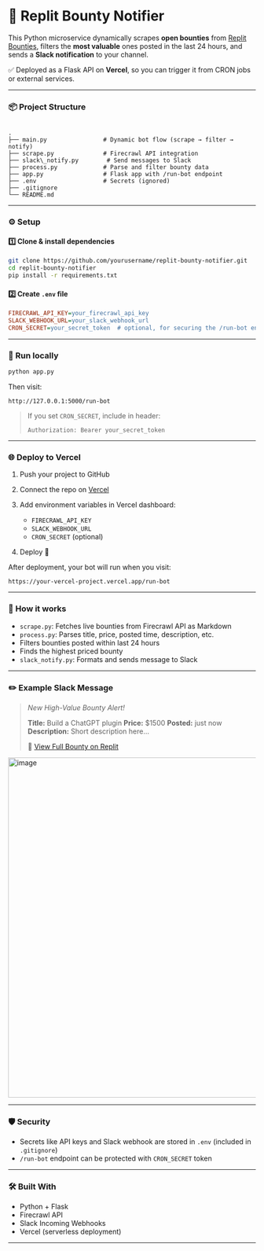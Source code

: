 # 🚀 Replit Bounty Notifier

This Python microservice dynamically scrapes **open bounties** from [Replit Bounties](https://replit.com/bounties), filters the **most valuable** ones posted in the last 24 hours, and sends a **Slack notification** to your channel.

✅ Deployed as a Flask API on **Vercel**, so you can trigger it from CRON jobs or external services.

---

### 📦 Project Structure

```

.
├── main.py                # Dynamic bot flow (scrape → filter → notify)
├── scrape.py              # Firecrawl API integration
├── slack\_notify.py        # Send messages to Slack
├── process.py             # Parse and filter bounty data
├── app.py                 # Flask app with /run-bot endpoint
├── .env                   # Secrets (ignored)
├── .gitignore
└── README.md

````

---

### ⚙️ Setup

#### 1️⃣ Clone & install dependencies

```bash
git clone https://github.com/yourusername/replit-bounty-notifier.git
cd replit-bounty-notifier
pip install -r requirements.txt
````

#### 2️⃣ Create `.env` file

```ini
FIRECRAWL_API_KEY=your_firecrawl_api_key
SLACK_WEBHOOK_URL=your_slack_webhook_url
CRON_SECRET=your_secret_token  # optional, for securing the /run-bot endpoint
```

---

### 🧪 Run locally

```bash
python app.py
```

Then visit:

```
http://127.0.0.1:5000/run-bot
```

> If you set `CRON_SECRET`, include in header:
>
> ```
> Authorization: Bearer your_secret_token
> ```

---

### 🌐 Deploy to Vercel

1. Push your project to GitHub
2. Connect the repo on [Vercel](https://vercel.com)
3. Add environment variables in Vercel dashboard:

   * `FIRECRAWL_API_KEY`
   * `SLACK_WEBHOOK_URL`
   * `CRON_SECRET` (optional)
4. Deploy 🚀

After deployment, your bot will run when you visit:

```
https://your-vercel-project.vercel.app/run-bot
```

---

### 📜 How it works

* `scrape.py`: Fetches live bounties from Firecrawl API as Markdown
* `process.py`: Parses title, price, posted time, description, etc.
* Filters bounties posted within last 24 hours
* Finds the highest priced bounty
* `slack_notify.py`: Formats and sends message to Slack

---

### ✏️ Example Slack Message

> *New High-Value Bounty Alert!*
>
> **Title:** Build a ChatGPT plugin
> **Price:** \$1500
> **Posted:** just now
> **Description:** Short description here...
>
> 🔗 [View Full Bounty on Replit](https://replit.com/bounties/...)

<img width="923" height="692" alt="image" src="https://github.com/user-attachments/assets/3a7ee29c-d34d-4799-9779-3f0ed2697e27" />

---

### 🛡 Security

* Secrets like API keys and Slack webhook are stored in `.env` (included in `.gitignore`)
* `/run-bot` endpoint can be protected with `CRON_SECRET` token

---

### 🛠 Built With

* Python + Flask
* Firecrawl API
* Slack Incoming Webhooks
* Vercel (serverless deployment)

---
